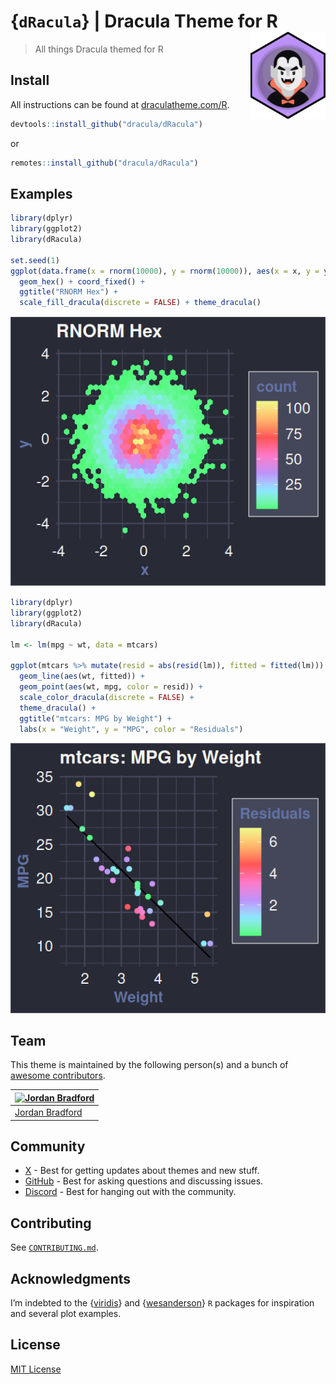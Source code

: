 

<!-- README.md is rendered from README.qmd. Edit README.qmd and render to update README.md -->

# {`dRacula`} \| Dracula Theme for R <a href="https://draculatheme.com/"><img src="man/figures/logo.svg" align="right" height="139" alt="Dracula logo in an R hex sticker"/></a>

> All things Dracula themed for R

## Install

All instructions can be found at
[draculatheme.com/R](https://draculatheme.com/R).

``` r
devtools::install_github("dracula/dRacula")
```

or

``` r
remotes::install_github("dracula/dRacula")
```

## Examples

``` r
library(dplyr)
library(ggplot2)
library(dRacula)

set.seed(1)
ggplot(data.frame(x = rnorm(10000), y = rnorm(10000)), aes(x = x, y = y)) +
  geom_hex() + coord_fixed() +
  ggtitle("RNORM Hex") +
  scale_fill_dracula(discrete = FALSE) + theme_dracula()
```

![](README_files/figure-commonmark/rnorm-hex-example-1.png)

``` r
library(dplyr)
library(ggplot2)
library(dRacula)

lm <- lm(mpg ~ wt, data = mtcars)

ggplot(mtcars %>% mutate(resid = abs(resid(lm)), fitted = fitted(lm))) +
  geom_line(aes(wt, fitted)) +
  geom_point(aes(wt, mpg, color = resid)) +
  scale_color_dracula(discrete = FALSE) +
  theme_dracula() +
  ggtitle("mtcars: MPG by Weight") +
  labs(x = "Weight", y = "MPG", color = "Residuals")
```

![](README_files/figure-commonmark/mpg-lm-example-1.png)

## Team

This theme is maintained by the following person(s) and a bunch of
[awesome
contributors](https://github.com/dracula/dRacula/graphs/contributors).

| [![Jordan Bradford](https://github.com/jrdnbradford.png?size=100)](https://github.com/jrdnbradford) |
|----|
| [Jordan Bradford](https://github.com/jrdnbradford) |

## Community

- [X](https://x.com/draculatheme) - Best for getting updates about
  themes and new stuff.
- [GitHub](https://github.com/dracula/dracula-theme/discussions) - Best
  for asking questions and discussing issues.
- [Discord](https://draculatheme.com/discord-invite) - Best for hanging
  out with the community.

## Contributing

See [`CONTRIBUTING.md`](./.github/CONTRIBUTING.md).

## Acknowledgments

I’m indebted to the {[viridis](https://sjmgarnier.github.io/viridis)}
and {[wesanderson](https://github.com/karthik/wesanderson)} `R` packages
for inspiration and several plot examples.

## License

[MIT License](./LICENSE)
